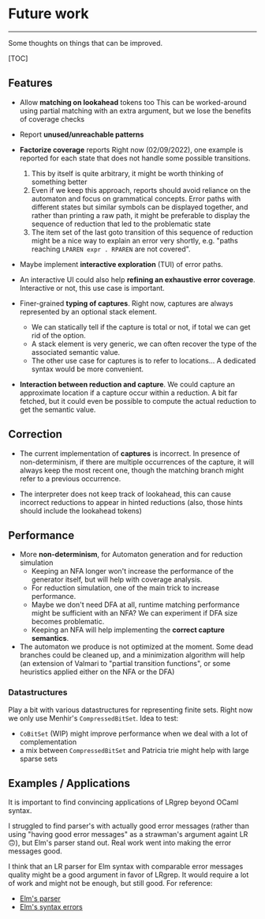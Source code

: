 

# Future work

---

Some thoughts on things that can be improved.

[TOC]

## Features

- Allow **matching on lookahead** tokens too
  This can be worked-around using partial matching with an extra argument, but we lose the benefits of coverage checks
- Report **unused/unreachable patterns**

- **Factorize coverage** reports
  Right now (02/09/2022), one example is reported for each state that does not handle some possible transitions. 
  1. This by itself is quite arbitrary, it might be worth thinking of something better
  2. Even if we keep this approach, reports should avoid reliance on the automaton and focus on grammatical concepts. Error paths with different states but similar symbols can be displayed together, and rather than printing a raw path, it might be preferable to display the sequence of reduction that led to the problematic state
  3. The item set of the last goto transition of this sequence of reduction might be a nice way       to explain an error very shortly, e.g. "paths reaching `LPAREN expr . RPAREN` are not covered".
- Maybe implement **interactive exploration** (TUI) of error paths.
- An interactive UI could also help **refining an exhaustive error coverage**. Interactive or not, this use case is important.
- Finer-grained **typing of captures**. Right now, captures are always represented by an optional stack element.
  - We can statically tell if the capture is total or not, if total we can get rid of the option.
  - A stack element is very generic, we can often recover the type of the associated semantic value.
  - The other use case for captures is to refer to locations... A dedicated syntax would be more convenient.
- **Interaction between reduction and capture**. We could capture an approximate location if a capture occur within a reduction. A bit far fetched, but it could even be possible to compute the actual reduction to get the semantic value.

## Correction

- The current implementation of **captures** is incorrect. In presence of non-determinism, if there are multiple occurrences of the capture, it will always keep the most recent one, though the matching branch might refer to a previous occurrence.

- The interpreter does not keep track of lookahead, this can cause incorrect reductions to appear in hinted reductions (also, those hints should include the lookahead tokens)

## Performance

- More **non-determinism**, for Automaton generation and for reduction simulation
  - Keeping an NFA longer won't increase the performance of the generator itself, but will help with coverage analysis.
  - For reduction simulation, one of the main trick to increase performance.
  - Maybe we don't need DFA at all, runtime matching performance might be sufficient with an NFA? We can experiment if DFA size becomes problematic.
  - Keeping an NFA will help implementing the **correct capture semantics**.
- The automaton we produce is not optimized at the moment. Some dead branches could be cleaned up, and a minimization algorithm will help (an extension of Valmari to "partial transition functions", or some heuristics applied either on the NFA or the DFA)

### Datastructures

Play a bit with various datastructures for representing finite sets.
Right now we only use Menhir's `CompressedBitSet`. Idea to test:
- `CoBitSet` (WIP) might improve performance when we deal with a lot of
  complementation
- a mix between `CompressedBitSet` and Patricia trie might help with large
  sparse sets

## Examples / Applications

It is important to find convincing applications of LRgrep beyond OCaml syntax.

I struggled to find parser's with actually good error messages (rather than using "having good error messages" as a strawman's argument againt LR 🙃), but Elm's parser stand out. Real work went into making the error messages good.

I think that an LR parser for Elm syntax with comparable error messages quality might be a good argument in favor of LRgrep. It would require a lot of work and might not be enough, but still good. For reference:

- [Elm's parser](https://github.com/elm/compiler/tree/master/compiler/src/Parse)
- [Elm's syntax errors](https://github.com/elm/compiler/blob/master/compiler/src/Reporting/Error/Syntax.hs)
